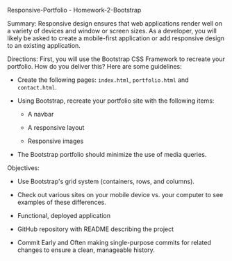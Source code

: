 Responsive-Portfolio - Homework-2-Bootstrap
 

Summary:
Responsive design ensures that web applications render well on a variety of devices and window or screen sizes. As a developer, you will likely be asked to create a mobile-first application or add responsive design to an existing application. 


Directions:
First, you will use the Bootstrap CSS Framework to recreate your portfolio. How do you deliver this? Here are some guidelines:

* Create the following pages: `index.html`, `portfolio.html` and `contact.html`.

* Using Bootstrap, recreate your portfolio site with the following items:

   * A navbar

   * A responsive layout

   * Responsive images

* The Bootstrap portfolio should minimize the use of media queries.


Objectives:
* Use Bootstrap's grid system (containers, rows, and columns).

* Check out various sites on your mobile device vs. your computer to see examples of these differences.

* Functional, deployed application

* GitHub repository with README describing the project

* Commit Early and Often making single-purpose commits for related changes to ensure a clean, manageable history.



